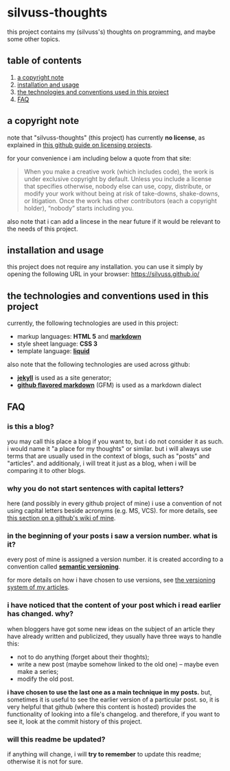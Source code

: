 # silvuss-thoughts

this project contains my (silvuss's) thoughts on programming, and maybe some other topics.

## table of contents

1. [a copyright note](https://github.com/silvuss/silvuss.github.io#a-copyright-note)
2. [installation and usage](https://github.com/silvuss/silvuss.github.io#installation-and-usage)
3. [the technologies and conventions used in this project](https://github.com/silvuss/silvuss.github.io#the-technologies-and-conventions-used-in-this-project)
4. [FAQ](https://github.com/silvuss/silvuss.github.io#faq)

## a copyright note

note that "silvuss-thoughts" (this project) has currently **no license**, as explained in [this github guide on licensing projects](https://choosealicense.com/no-permission/).

for your convenience i am including below a quote from that site:

> When you make a creative work (which includes code), the work is under exclusive copyright by default. Unless you include a license that specifies otherwise, nobody else can use, copy, distribute, or modify your work without being at risk of take-downs, shake-downs, or litigation. Once the work has other contributors (each a copyright holder), “nobody” starts including you.

also note that i can add a lincese in the near future if it would be relevant to the needs of this project.

## installation and usage

this project does not require any installation. you can use it simply by opening the following URL in your browser: https://silvuss.github.io/

## the technologies and conventions used in this project

currently, the following technologies are used in this project:
- markup languages: **HTML 5** and [**markdown**]()
- style sheet language: **CSS 3**
- template language: [**liquid**](https://shopify.github.io/liquid/)

also note that the following technologies are used across github:
- [**jekyll**](https://jekyllrb.com/) is used as a site generator;
- [**github flavored markdown**]() (GFM) is used as a markdown dialect

## FAQ

### is this a blog?

you may call this place a blog if you want to, but i do not consider it as such. i would name it "a place for my thoughts" or similar. but i will always use terms that are usually used in the context of blogs, such as "posts" and "articles". and additionaly, i will treat it just as a blog, when i will be comparing it to other blogs.

### why you do not start sentences with capital letters?

here (and possibly in every github project of mine) i use a convention of not using capital letters beside acronyms (e.g. MS, VCS). for more details, see [this section on a github's wiki of mine](https://github.com/silvuss/silvuss-jsgame-1/wiki/conventions-that-you-should-use-in-this-project#text-writing-and-formatting-conventions-that-you-should-use-in-this-project).

### in the beginning of your posts i saw a version number. what is it?

every post of mine is assigned a version number. it is created according to a convention called [**semantic versioning**](https://semver.org/).

for more details on how i have chosen to use versions, see [the versioning system of my articles](https://silvuss.github.io/2018/07/10/my-versioning-system.html).

### i have noticed that the content of your post which i read earlier has changed. why?

when bloggers have got some new ideas on the subject of an article they have already written and publicized, they usually have three ways to handle this:
- not to do anything (forget about their thoghts);
- write a new post (maybe somehow linked to the old one) – maybe even make a series;
- modify the old post.

**i have chosen to use the last one as a main technique in my posts.** but, sometimes it is useful to see the earlier version of a particular post. so, it is very helpful that github (where this content is hosted) provides the functionality of looking into a file's changelog. and therefore, if you want to see it, look at the commit history of this project.

### will this readme be updated?

if anything will change, i will **try to remember** to update this readme; otherwise it is not for sure.